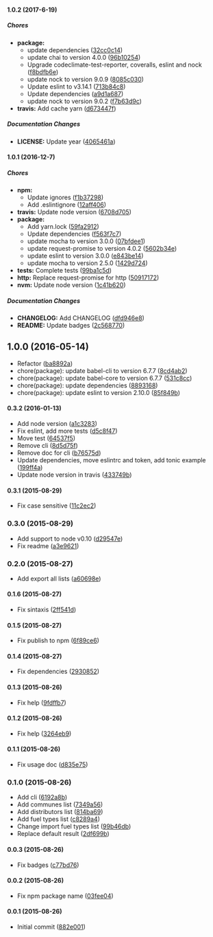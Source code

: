 #### 1.0.2 (2017-6-19)

##### Chores

* **package:**
  * update dependencies ([32cc0c14](https://github.com/lgaticaq/node-cne/commit/32cc0c147fd1fe96889639dd427917daba27c5eb))
  * update chai to version 4.0.0 ([96b10254](https://github.com/lgaticaq/node-cne/commit/96b102543889db4ac11bb8ed96a0b437da6e8082))
  * Upgrade codeclimate-test-reporter, coveralls, eslint and nock ([f8bdfb6e](https://github.com/lgaticaq/node-cne/commit/f8bdfb6e55f2c6c60be9c22f471f73737df2a205))
  * update nock to version 9.0.9 ([8085c030](https://github.com/lgaticaq/node-cne/commit/8085c030ac58c54ff3e3b3b938bae609d8d10312))
  * Update eslint to v3.14.1 ([713b84c8](https://github.com/lgaticaq/node-cne/commit/713b84c828be18ab6517733d447d0e80f9d3d639))
  * Update dependencies ([a9d1a687](https://github.com/lgaticaq/node-cne/commit/a9d1a687e24a49337e60a091753c9141f6903ca8))
  * update nock to version 9.0.2 ([f7b63d9c](https://github.com/lgaticaq/node-cne/commit/f7b63d9c719a91c01c88efbc575df6cf66857971))
* **travis:** Add cache yarn ([d673447f](https://github.com/lgaticaq/node-cne/commit/d673447f74529d5dcf66a7a9aa3e0e208635747f))

##### Documentation Changes

* **LICENSE:** Update year ([4065461a](https://github.com/lgaticaq/node-cne/commit/4065461a009c4ec47b022acf7c49c37840487776))

#### 1.0.1 (2016-12-7)

##### Chores

* **npm:**
  * Update ignores ([f1b37298](https://github.com/lgaticaq/node-cne/commit/f1b3729854f05e34dbba42f91be3d1ae0d3a1871))
  * Add .eslintignore ([12aff406](https://github.com/lgaticaq/node-cne/commit/12aff406dbbff61653969b385f8fd8c7e7ed7cbb))
* **travis:** Update node version ([6708d705](https://github.com/lgaticaq/node-cne/commit/6708d7053f3a40ef5fe86b7795ccba5d1787d4dc))
* **package:**
  * Add yarn.lock ([59fa2912](https://github.com/lgaticaq/node-cne/commit/59fa29120cdca2734bf945aaa9cc0ce5c9ce389f))
  * Update dependencies ([f563f7c7](https://github.com/lgaticaq/node-cne/commit/f563f7c744f2b6c95885c03dc0e50d1bfd986e86))
  * update mocha to version 3.0.0 ([07bfdee1](https://github.com/lgaticaq/node-cne/commit/07bfdee1e195db113a5d84445357b8b3aeb3d2ee))
  * update request-promise to version 4.0.2 ([5602b34e](https://github.com/lgaticaq/node-cne/commit/5602b34eaa252498e9951c8e61fc774f389dc543))
  * update eslint to version 3.0.0 ([e843be14](https://github.com/lgaticaq/node-cne/commit/e843be14fdfbc69c14d85323c9c47a3b2a5017e6))
  * update mocha to version 2.5.0 ([1429d724](https://github.com/lgaticaq/node-cne/commit/1429d72466c4f2fc6f53465f91ff8a109e99021b))
* **tests:** Complete tests ([99ba1c5d](https://github.com/lgaticaq/node-cne/commit/99ba1c5d2b3108319a01357c500041f76cac8665))
* **http:** Replace request-promise for http ([50917172](https://github.com/lgaticaq/node-cne/commit/509171721b50348c7a09aefc287eef1342744fb4))
* **nvm:** Update node version ([1c41b620](https://github.com/lgaticaq/node-cne/commit/1c41b620b9b4cdbe3182bb8a7999c0567c8dad65))

##### Documentation Changes

* **CHANGELOG:** Add CHANGELOG ([dfd946e8](https://github.com/lgaticaq/node-cne/commit/dfd946e8e7f3227f750a6506eae525b649926235))
* **README:** Update badges ([2c568770](https://github.com/lgaticaq/node-cne/commit/2c5687707992497d41eb326bd1bec9f4ffa543b0))

## 1.0.0 (2016-05-14)

* Refactor ([ba8892a](https://github.com/lgaticaq/node-cne/commit/ba8892a))
* chore(package): update babel-cli to version 6.7.7 ([8cd4ab2](https://github.com/lgaticaq/node-cne/commit/8cd4ab2))
* chore(package): update babel-core to version 6.7.7 ([531c8cc](https://github.com/lgaticaq/node-cne/commit/531c8cc))
* chore(package): update dependencies ([8893168](https://github.com/lgaticaq/node-cne/commit/8893168))
* chore(package): update eslint to version 2.10.0 ([85f849b](https://github.com/lgaticaq/node-cne/commit/85f849b))

#### 0.3.2 (2016-01-13)

* Add node version ([a1c3283](https://github.com/lgaticaq/node-cne/commit/a1c3283))
* Fix eslint, add more tests ([d5c8f47](https://github.com/lgaticaq/node-cne/commit/d5c8f47))
* Move test ([64537f5](https://github.com/lgaticaq/node-cne/commit/64537f5))
* Remove cli ([8d5d75f](https://github.com/lgaticaq/node-cne/commit/8d5d75f))
* Remove doc for cli ([b76575d](https://github.com/lgaticaq/node-cne/commit/b76575d))
* Update dependencies, move eslintrc and token, add tonic example ([199ff4a](https://github.com/lgaticaq/node-cne/commit/199ff4a))
* Update node version in travis ([433749b](https://github.com/lgaticaq/node-cne/commit/433749b))

#### 0.3.1 (2015-08-29)

* Fix case sensitive ([11c2ec2](https://github.com/lgaticaq/node-cne/commit/11c2ec2))

### 0.3.0 (2015-08-29)

* Add support to node v0.10 ([d29547e](https://github.com/lgaticaq/node-cne/commit/d29547e))
* Fix readme ([a3e9621](https://github.com/lgaticaq/node-cne/commit/a3e9621))

### 0.2.0 (2015-08-27)

* Add export all lists ([a60698e](https://github.com/lgaticaq/node-cne/commit/a60698e))

#### 0.1.6 (2015-08-27)

* Fix sintaxis ([2ff541d](https://github.com/lgaticaq/node-cne/commit/2ff541d))

#### 0.1.5 (2015-08-27)

* Fix publish to npm ([6f89ce6](https://github.com/lgaticaq/node-cne/commit/6f89ce6))

#### 0.1.4 (2015-08-27)

* Fix dependencies ([2930852](https://github.com/lgaticaq/node-cne/commit/2930852))

#### 0.1.3 (2015-08-26)

* Fix help ([9fdffb7](https://github.com/lgaticaq/node-cne/commit/9fdffb7))

#### 0.1.2 (2015-08-26)

* Fix help ([3264eb9](https://github.com/lgaticaq/node-cne/commit/3264eb9))

#### 0.1.1 (2015-08-26)

* Fix usage doc ([d835e75](https://github.com/lgaticaq/node-cne/commit/d835e75))

### 0.1.0 (2015-08-26)

* Add cli ([6192a8b](https://github.com/lgaticaq/node-cne/commit/6192a8b))
* Add communes list ([7349a56](https://github.com/lgaticaq/node-cne/commit/7349a56))
* Add distributors list ([814ba69](https://github.com/lgaticaq/node-cne/commit/814ba69))
* Add fuel types list ([c8289a4](https://github.com/lgaticaq/node-cne/commit/c8289a4))
* Change import fuel types list ([99b46db](https://github.com/lgaticaq/node-cne/commit/99b46db))
* Replace default result ([2df699b](https://github.com/lgaticaq/node-cne/commit/2df699b))

#### 0.0.3 (2015-08-26)

* Fix badges ([c77bd76](https://github.com/lgaticaq/node-cne/commit/c77bd76))

#### 0.0.2 (2015-08-26)

* Fix npm package name ([03fee04](https://github.com/lgaticaq/node-cne/commit/03fee04))

#### 0.0.1 (2015-08-26)

* Initial commit ([882e001](https://github.com/lgaticaq/node-cne/commit/882e001))

